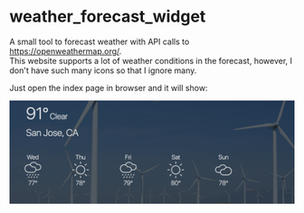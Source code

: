 # weather_forecast_widget

A small tool to forecast weather with API calls to https://openweathermap.org/.   
This website supports a lot of weather conditions in the forecast, however, I don't have such many icons so that I ignore many.

Just open the index page in browser and it will show:    

![Screen Shoot](https://github.com/fengliangcmu/weather_forecast_widget/blob/master/description/Screen_Shot.png)
